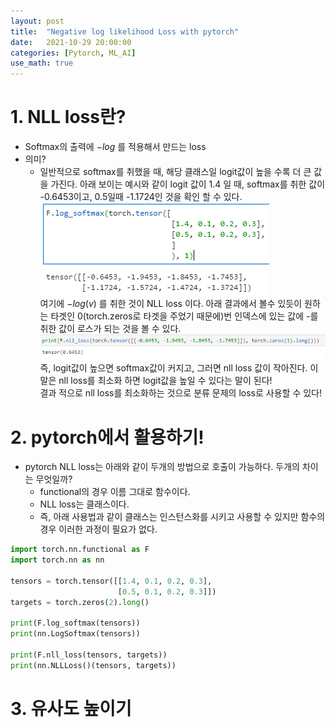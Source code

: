 ```yaml
---
layout: post
title:  "Negative log likelihood Loss with pytorch"
date:   2021-10-29 20:00:00
categories: [Pytorch, ML_AI]
use_math: true
---
```


# 1. NLL loss란?
* Softmax의 출력에 $-log$ 를 적용해서 만드는 loss
* 의미?
    * 일반적으로 softmax를 취했을 때, 해당 클래스일 logit값이 높을 수록 더 큰 값을 가진다. 아래 보이는 예시와 같이 logit 값이 1.4 일 때, softmax를 취한 값이 -0.6453이고, 0.5일때 -1.1724인 것을 확인 할 수 있다.  
    ![](/assets/image/Pytorch/nll_1.PNG)  
    여기에 $-log(v)$ 를 취한 것이 NLL loss 이다. 아래 결과에서 볼수 있듯이 원하는 타겟인 0(torch.zeros로 타겟을 주었기 때문에)번 인덱스에 있는 값에 -를 취한 값이 로스가 되는 것을 볼 수 있다.  
    ![](/assets/image/Pytorch/nll_2.PNG)  
    즉, logit값이 높으면 softmax값이 커지고, 그러면 nll loss 값이 작아진다. 이말은 nll loss를 최소화 하면 logit값을 높일 수 있다는 말이 된다!  
    결과 적으로 nll loss를 최소화하는 것으로 분류 문제의 loss로 사용할 수 있다!

# 2. pytorch에서 활용하기!
* pytorch NLL loss는 아래와 같이 두개의 방법으로 호출이 가능하다. 두개의 차이는 무엇일까?
    * functional의 경우 이름 그대로 함수이다.
    * NLL loss는 클래스이다.
    * 즉, 아래 사용법과 같이 클래스는 인스턴스화를 시키고 사용할 수 있지만 함수의 경우 이러한 과정이 필요가 없다.

```python
import torch.nn.functional as F
import torch.nn as nn

tensors = torch.tensor([[1.4, 0.1, 0.2, 0.3],
                        [0.5, 0.1, 0.2, 0.3]])
targets = torch.zeros(2).long()

print(F.log_softmax(tensors))
print(nn.LogSoftmax(tensors))

print(F.nll_loss(tensors, targets))
print(nn.NLLLoss()(tensors, targets))
```

# 3. 유사도 높이기